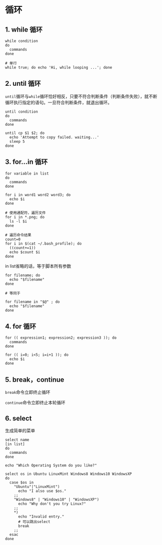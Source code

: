 # 循环

## 1. while 循环

```shell
while condition
do
  commands
done

# 单行
while true; do echo 'Hi, while looping ...'; done
```

## 2. until 循环

`until`循环与`while`循环恰好相反，只要不符合判断条件（判断条件失败），就不断循环执行指定的语句。一旦符合判断条件，就退出循环。

```shell
until condition
do
  commands
done
```

```shell
until cp $1 $2; do
  echo 'Attempt to copy failed. waiting...'
  sleep 5
done
```

## 3. for...in 循环

```shell
for variable in list
do
  commands
done
```

```shell
for i in word1 word2 word3; do
  echo $i
done
```

```shell
# 使用通配符，遍历文件
for i in *.png; do
  ls -l $i
done
```

```shell
# 遍历命令结果
count=0
for i in $(cat ~/.bash_profile); do
  ((count+=1))
  echo $count $i
done
```

in list省略的话，等于脚本所有参数

```shell
for filename; do
  echo "$filename"
done

# 等同于

for filename in "$@" ; do
  echo "$filename"
done
```

## 4. for 循环

```shell
for (( expression1; expression2; expression3 )); do
  commands
done
```

```shell
for (( i=0; i<5; i=i+1 )); do
  echo $i
done
```

## 5. break，continue

`break`命令立即终止循环

`continue`命令立即终止本轮循环

## 6. select

生成简单的菜单

```shell
select name
[in list]
do
  commands
done
```

```shell
echo "Which Operating System do you like?"

select os in Ubuntu LinuxMint Windows8 Windows10 WindowsXP
do
  case $os in
    "Ubuntu"|"LinuxMint")
      echo "I also use $os."
    ;;
    "Windows8" | "Windows10" | "WindowsXP")
      echo "Why don't you try Linux?"
    ;;
    *)
      echo "Invalid entry."
      # 可以跳出select
      break
    ;;
  esac
done
```

